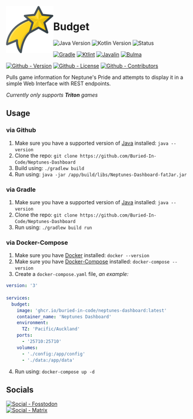 <img src="./src/main/resources/static/img/logo.png" align="left" width="128" height="128" alt="Budget Logo"/>

# Budget

![Java Version](https://img.shields.io/badge/Temurin-17-green?style=flat-square&logo=eclipse-adoptium)
![Kotlin Version](https://img.shields.io/badge/Kotlin-1.9.22-green?style=flat-square&logo=kotlin)
![Status](https://img.shields.io/badge/Status-Beta-yellowgreen?style=flat-square)

[![Gradle](https://img.shields.io/badge/Gradle-8.5-informational?style=flat-square&logo=gradle)](https://github.com/gradle/gradle)
[![Ktlint](https://img.shields.io/badge/Ktlint-1.1.0-informational?style=flat-square)](https://github.com/pinterest/ktlint)
[![Javalin](https://img.shields.io/badge/Javalin-5.6.3-informational?style=flat-square)](https://github.com/javalin/javalin)
[![Bulma](https://img.shields.io/badge/Bulma-0.9.4-informational?style=flat-square)](https://github.com/jgthms/bulma)

[![Github - Version](https://img.shields.io/github/v/tag/Buried-In-Code/Neptunes-Dashboard?logo=Github&label=Version&style=flat-square)](https://github.com/Buried-In-Code/Neptunes-Dashboard/tags)
[![Github - License](https://img.shields.io/github/license/Buried-In-Code/Neptunes-Dashboard?logo=Github&label=License&style=flat-square)](https://opensource.org/licenses/MIT)
[![Github - Contributors](https://img.shields.io/github/contributors/Buried-In-Code/Neptunes-Dashboard?logo=Github&label=Contributors&style=flat-square)](https://github.com/Buried-In-Code/Neptunes-Dashboard/graphs/contributors)

Pulls game information for Neptune's Pride and attempts to display it in a simple Web Interface with REST endpoints.

_Currently only supports **Triton** games_

## Usage

### via Github

1. Make sure you have a supported version of [Java](https://adoptium.net/en-GB/temurin/releases/) installed: `java --version`
2. Clone the repo: `git clone https://github.com/Buried-In-Code/Neptunes-Dashboard`
3. Build using: `./gradlew build`
4. Run using: `java -jar /app/build/libs/Neptunes-Dashboard-fatJar.jar`

### via Gradle

1. Make sure you have a supported version of [Java](https://adoptium.net/en-GB/temurin/releases/) installed: `java --version`
2. Clone the repo: `git clone https://github.com/Buried-In-Code/Neptunes-Dashboard`
3. Run using: `./gradlew build run`

### via Docker-Compose

1. Make sure you have [Docker](https://www.docker.com/) installed: `docker --version`
2. Make sure you have [Docker-Compose](https://github.com/docker/compose) installed: `docker-compose --version`
3. Create a `docker-compose.yaml` file, _an example:_

```yaml
version: '3'

services:
  budget:
    image: 'ghcr.io/buried-in-code/neptunes-dashboard:latest'
    container_name: 'Neptunes Dashboard'
    environment:
      TZ: 'Pacific/Auckland'
    ports:
      - '25710:25710'
    volumes:
      - './config:/app/config'
      - './data:/app/data'
```

4. Run using: `docker-compose up -d`

## Socials

[![Social - Fosstodon](https://img.shields.io/badge/%40BuriedInCode-teal?label=Fosstodon&logo=mastodon&style=for-the-badge)](https://fosstodon.org/@BuriedInCode)\
[![Social - Matrix](https://img.shields.io/badge/%23The--Dev--Environment-teal?label=Matrix&logo=matrix&style=for-the-badge)](https://matrix.to/#/#The-Dev-Environment:matrix.org)

